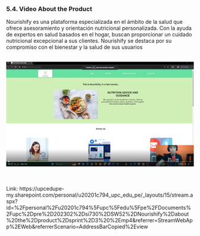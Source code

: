 <h3>5.4. Video About the Product</a></h3>
Nourishify es una plataforma especializada en el ámbito de la salud que ofrece asesoramiento y orientación nutricional personalizada. Con la ayuda de expertos en salud basados en el hogar, buscan proporcionar un cuidado nutricional excepcional a sus clientes. Nourishify se destaca por su compromiso con el bienestar y la salud de sus usuarios
<br><br>
 <p align ="center">
            <img src="../../images/video-about-the-product.png">
         </p>
<br><br>
Link: https://upcedupe-my.sharepoint.com/personal/u20201c794_upc_edu_pe/_layouts/15/stream.aspx?id=%2Fpersonal%2Fu20201c794%5Fupc%5Fedu%5Fpe%2FDocuments%2Fupc%2Dpre%2D202302%2Dsi730%2DSW52%2DNourishify%2Dabout%20the%2Dproduct%2Dsprint%2D3%20%2Emp4&referrer=StreamWebApp%2EWeb&referrerScenario=AddressBarCopied%2Eview